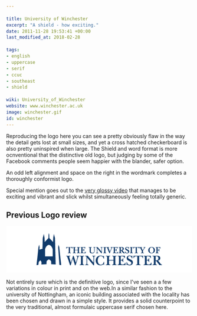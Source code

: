 ```yaml
---

title: University of Winchester
excerpt: "A shield - how exciting."
date: 2011-11-28 19:53:41 +00:00
last_modified_at: 2018-02-28

tags:
- english
- uppercase
- serif
- ccuc
- southeast
- shield

wiki: University_of_Winchester
website: www.winchester.ac.uk
image: winchester.gif
id: winchester
---
```


Reproducing the logo here you can see a pretty obviously flaw in the way the detail gets lost at small sizes, and yet a cross hatched checkerboard is also pretty uninspired when large. The Shield and word format is more ocnventional that the distinctive old logo, but judging by some of the Facebook comments people seem happier with the blander, safer option. 

An odd left alignment and space on the right in the wordmark completes a thoroughly conformist logo.

Special mention goes out to the [very glossy video][video] that manages to be exciting and vibrant and slick whilst simultaneously feeling totally generic.

## Previous Logo review

![Old logo](/images/logospotter/winchester-old.gif)

Not entirely sure which is the definitive logo, since I've seen a a few variations in colour in print and on the web.In a similar fashion to the university of Nottingham, an iconic building associated with the locality has been chosen and drawn in a simple style. It provides a solid counterpoint to the very traditional, almost formulaic uppercase serif chosen here.

[video]: https://www.facebook.com/UniversityofWinchester/videos/2037055939657394/
